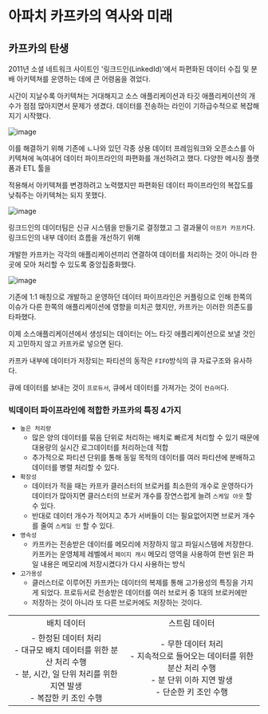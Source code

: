 # 아파치 카프카의 역사와 미래

## 카프카의 탄생
2011년 소셜 네트워크 사이트인 '링크드인(LinkedId)'에서 파편화된 데이터 수집 및 분배 아키텍쳐를 운영하는 데에 큰 어령움을 겪었다. 

시간이 지날수록 아키텍쳐는 거대해지고 소스 애플리케이션과 타깃 애플리케이션의 개수가 점점 많아지면서 문제가 생겼다. 데이터를 전송하는 라인이 기하급수적으로 복잡해지기 시작했다.

![image](https://user-images.githubusercontent.com/40031858/169800474-dd01145d-0606-4d5f-ae85-b585de6e04bb.png)

이를 해결하기 위해 기존에 ㄴ나와 있던 각종 상용 데이터 프레임워크와 오픈소스를 아키텍쳐에 녹여내어 데이터 파이프라인의 파편화를 개선하려고 했다. 다양한 메시징 플랫폼과 ETL 툴을

적용해서 아키텍쳐를 변경하려고 노력했지만 파편화된 데이터 파이프라인의 복잡도를 낮춰주는 아키텍쳐는 되지 못했다.

![image](https://user-images.githubusercontent.com/40031858/169800638-1a1a7635-c674-46e8-90a3-6e278bdde286.png)

링크드인의 데이터팀은 신규 시스템을 만들기로 결정했고 그 결과물이 `아프카 카프카`다. 링크드인의 내부 데이터 흐름을 개선하기 위해

개발한 카프카는 각각의 애플리케이션끼리 연결하여 데이터를 처리하는 것이 아니라 한 곳에 모아 처리할 수 있도록 중앙집중화했다.

![image](https://user-images.githubusercontent.com/40031858/169800820-73291212-d1c2-4395-9548-a95c568ef263.png)

기존에 1:1 매칭으로 개발하고 운영하던 데이터 파이프라인은 커플링으로 인해 한쪽의 이슈가 다른 한쪽의 애플리케이션에 영향을 미치곤 했지만, 카프카는 이러한 의존도를 타파했다.

이제 소스애플리케이션에서 생성되는 데이터는 어느 타깃 애플리케이션으로 보낼 것인지 고민하지 않고 카프카로 넣으면 된다.

카프카 내부에 데이터가 저장되는 파티션의 동작은 `FIFO`방식의 큐 자료구조와 유사하다.

큐에 데이터를 보내는 것이 `프로듀서`, 큐에서 데이터를 가져가는 것이 `컨슈머`다.

### 빅데이터 파이프라인에 적합한 카프카의 특징 4가지
- `높은 처리량`
  - 많은 양의 데이터를 묶음 단위로 처리하는 배치로 빠르게 처리할 수 있기 때문에 대용량의 실시간 로그데이터를 처리하는데 적합
  - 추가적으로 파티션 단위를 통해 동일 목적의 데이터를 여러 파티션에 분배하고 데이터를 병렬 처리할 수 있다.
- `확장성`
  - 데이터가 적을 때는 카프카 클러스터의 브로커를 최소한의 개수로 운영하다가 데이터가 많아지면 클러스터의 브로커 개수를 장연스럽게 늘려 `스케일 아웃` 할 수 있다.
  - 반대로 데이터 개수가 적어지고 추가 서버들이 더는 필요없어지면 브로커 개수를 줄여 `스케일 인` 할 수 있다.
- `영속성`
  - 카프카는 전송받은 데이터를 메모리에 저장하지 않고 파일시스템에 저장한다. 카프카는 운영체제 레벨에서 `페이지 캐시` 메모리 영역을 사용하여 한번 읽은 파일 내용은 메모리에 저장시켰다가 다시 사용하는 방식
- `고가용성`
  - 클러스터로 이루어진 카프카는 데이터의 복제를 통해 고가용성의 특징을 가지게 되었다. 프로듀서로 전송받은 데이터를 여러 브로커 중 1대의 브로커에만
  - 저장하는 것이 아니라 또 다른 브로커에도 저장하는 것이다. 

|||
|:--:|:--:|
|배치 데이터|스트림 데이터|
|- 한정된 데이터 처리<br/> - 대규모 배치 데이터를 위한 분산 처리 수행 <br/> - 분, 시간, 일 단위 처리를 위한 지연 발생 <br/> - 복잡한 키 조인 수행| - 무한 데이터 처리 <br/> - 지속적으로 들어오는 데이터를 위한 분산 처리 수행 </br> - 분 단위 이하 지연 발생 <br/> - 단순한 키 조인 수행|
